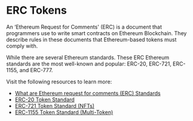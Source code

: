 # ERC Tokens

An ‘Ethereum Request for Comments' (ERC) is a document that programmers use to write smart contracts on Ethereum Blockchain. They describe rules in these documents that Ethereum-based tokens must comply with.

While there are several Ethereum standards. These ERC Ethereum standards are the most well-known and popular: ERC-20, ERC-721, ERC-1155, and ERC-777.

Visit the following resources to learn more:

- [What are Ethereum request for comments (ERC) Standards](https://dev.to/envoy_/ks-what-are-ethereum-request-for-comments-erc-standards-5f80)
- [ERC-20 Token Standard](https://ethereum.org/en/developers/docs/standards/tokens/erc-20/)
- [ERC-721 Token Standard (NFTs)](https://decrypt.co/resources/erc-721-ethereum-nft-token-standard)
- [ERC-1155 Token Standard (Multi-Token)](https://decrypt.co/resources/what-is-erc-1155-ethereums-flexible-token-standard)
